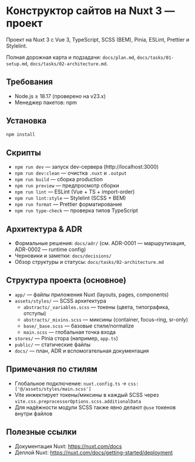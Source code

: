 ﻿# Конструктор сайтов на Nuxt 3 — проект

Проект на Nuxt 3 с Vue 3, TypeScript, SCSS (BEM), Pinia, ESLint, Prettier и Stylelint.

Полная дорожная карта и подзадачи: `docs/plan.md`, `docs/tasks/01-setup.md`, `docs/tasks/02-architecture.md`.

## Требования

- Node.js ≥ 18.17 (проверено на v23.x)
- Менеджер пакетов: npm

## Установка

```bash
npm install
```

## Скрипты

- `npm run dev` — запуск dev-сервера (http://localhost:3000)
- `npm run dev:clean` — очистка `.nuxt` и `.output`
- `npm run build` — сборка production
- `npm run preview` — предпросмотр сборки
- `npm run lint` — ESLint (Vue + TS + import-order)
- `npm run lint:style` — Stylelint (SCSS + BEM)
- `npm run format` — Prettier форматирование
- `npm run type-check` — проверка типов TypeScript

## Архитектура & ADR

- Формальные решения: `docs/adr/` (см. ADR-0001 — маршрутизация, ADR-0002 — runtime config)
- Черновики и заметки: `docs/decisions/`
- Обзор структуры и статусы: `docs/tasks/02-architecture.md`

## Структура проекта (основное)

- `app/` — файлы приложения Nuxt (layouts, pages, components)
- `assets/styles/` — SCSS архитектура
  - `abstracts/_variables.scss` — токены (цвета, типографика, отступы)
  - `abstracts/_mixins.scss` — миксины (container, focus-ring, sr-only)
  - `base/_base.scss` — базовые стили/normalize
  - `main.scss` — глобальная точка входа
- `stores/` — Pinia стора (например, `app.ts`)
- `public/` — статические файлы
- `docs/` — план, ADR и вспомогательная документация

## Примечания по стилям

- Глобальное подключение: `nuxt.config.ts` → `css: ['@/assets/styles/main.scss']`
- Vite инжектирует токены/миксины в каждый SCSS через `vite.css.preprocessorOptions.scss.additionalData`
- Для надёжности модули SCSS также явно делают `@use` токенов внутри файлов

## Полезные ссылки

- Документация Nuxt: https://nuxt.com/docs
- Деплой Nuxt: https://nuxt.com/docs/getting-started/deployment